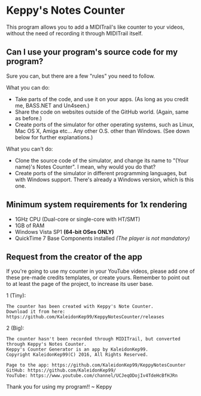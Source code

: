 # Keppy's Notes Counter
This program allows you to add a MIDITrail's like counter to your videos, without the need of recording it through MIDITrail itself.

## Can I use your program's source code for my program?
Sure you can, but there are a few "rules" you need to follow.

What you can do:
- Take parts of the code, and use it on your apps. (As long as you credit me, BASS.NET and Un4seen.)
- Share the code on websites outside of the GitHub world. (Again, same as before.)
- Create ports of the simulator for other operating systems, such as Linux, Mac OS X, Amiga etc... Any other O.S. other than Windows. (See down below for further explanations.)

What you can't do:
- Clone the source code of the simulator, and change its name to "(Your name)'s Notes Counter". I mean, why would you do that?
- Create ports of the simulator in different programming languages, but with Windows support. There's already a Windows version, which is this one.

## Minimum system requirements for 1x rendering
- 1GHz CPU (Dual-core or single-core with HT/SMT)
- 1GB of RAM
- Windows Vista SP1 **(64-bit OSes ONLY)**
- QuickTime 7 Base Components installed *(The player is not mandatory)*

## Request from the creator of the app
If you're going to use my counter in your YouTube videos, please add one of these pre-made credits templates, or create yours.
Remember to point out to at least the page of the project, to increase its user base.

1 (Tiny):
```
The counter has been created with Keppy's Note Counter.
Download it from here: https://github.com/KaleidonKep99/KeppyNotesCounter/releases
```

2 (Big):
```
The counter hasn't been recorded through MIDITrail, but converted through Keppy's Notes Counter.
Keppy's Counter Generator is an app by KaleidonKep99.
Copyright KaleidonKep99(C) 2016, All Rights Reserved.

Page to the app: https://github.com/KaleidonKep99/KeppyNotesCounter
GitHub: https://github.com/KaleidonKep99/
YouTube: https://www.youtube.com/channel/UCJeqODojIv4TdeHcBfHJRn
```

Thank you for using my program!!
~ Keppy
